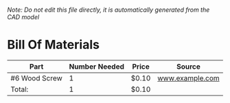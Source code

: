 ###### Note: Do not edit this file directly, it is automatically generated from the CAD model 
# Bill Of Materials 
 |Part|Number Needed|Price|Source| 
 |----|----------|-----|-----|
|#6 Wood Screw|1|$0.10|www.example.com|
|Total: |1|$0.10| |